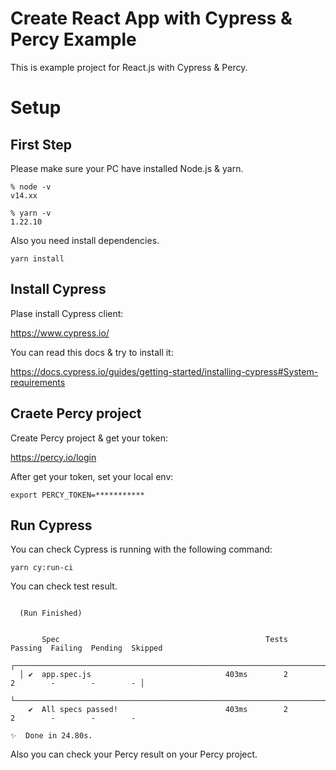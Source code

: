 # Create React App with Cypress & Percy Example

This is example project for React.js with Cypress & Percy.

# Setup

## First Step

Please make sure your PC have installed Node.js & yarn.

```
% node -v
v14.xx

% yarn -v
1.22.10
```

Also you need install dependencies.

```
yarn install
```

## Install Cypress

Plase install Cypress client:

https://www.cypress.io/

You can read this docs & try to install it:

https://docs.cypress.io/guides/getting-started/installing-cypress#System-requirements

## Craete Percy project

Create Percy project & get your token:

https://percy.io/login

After get your token, set your local env:
```
export PERCY_TOKEN=***********
```

## Run Cypress

You can check Cypress is running with the following command:

```
yarn cy:run-ci
```

You can check test result.

```

  (Run Finished)


       Spec                                              Tests  Passing  Failing  Pending  Skipped  
  ┌────────────────────────────────────────────────────────────────────────────────────────────────┐
  │ ✔  app.spec.js                              403ms        2        2        -        -        - │
  └────────────────────────────────────────────────────────────────────────────────────────────────┘
    ✔  All specs passed!                        403ms        2        2        -        -        -  

✨  Done in 24.80s.
```

Also you can check your Percy result on your Percy project.
